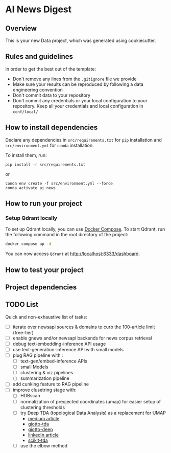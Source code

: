 # AI News Digest

## Overview

This is your new Data project, which was generated using cookiecutter.

## Rules and guidelines

In order to get the best out of the template:

* Don't remove any lines from the `.gitignore` file we provide
* Make sure your results can be reproduced by following a data engineering convention
* Don't commit data to your repository
* Don't commit any credentials or your local configuration to your repository. Keep all your credentials and local configuration in `conf/local/`

## How to install dependencies

Declare any dependencies in `src/requirements.txt` for `pip` installation and `src/environment.yml` for `conda` installation.

To install them, run:

```
pip install -r src/requirements.txt
```

or

```console
conda env create -f src/environment.yml --force
conda activate ai_news
```

## How to run your project

### Setup Qdrant locally

To set up Qdrant locally, you can use [Docker Compose](https://docs.docker.com/compose/). To start Qdrant, run the following command in the root directory of the project:

```bash
docker compose up -d
```
You can now access `Qdrant` at [http://localhost:6333/dashboard](http://locahost:6333/dashboard).

## How to test your project


## Project dependencies


## TODO List
Quick and non-exhaustive list of tasks:
- [ ] iterate over newsapi sources & domains to curb the 100-article limit (free-tier)
- [ ] enable gnews and/or newsapi backends for news corpus retrieval
- [ ] debug text-embedding-inference API usage
- [ ] use text-generation-inference API with small models
- [ ] plug RAG pipeline with :
    - [ ] text-gen/embed-inference APIs
    - [ ] small Models
    - [ ] clustering & viz pipelines
    - [ ] summarization pipeline
- [ ] add cunking feature to RAG pipeline
- [ ] improve clusetring stage with:
    - [ ] HDBscan
    - [ ] normalization of preojected coordinates (umap) for easier setup of clustering thresholds
    - [ ] try Deep TDA (topological Data Analysis) as a replacement for UMAP
        - [medium article](https://medium.com/@juanc.olamendy/deep-tda-a-new-dimensionality-reduction-algorithm-2d04fa6ed2eb)
        - [giotto-tda](https://giotto-ai.github.io/gtda-docs/0.5.1/library.html)
        - [giotto-deep](https://github.com/giotto-ai/giotto-deep)
        - [linkedin article](https://www.linkedin.com/pulse/deep-tda-new-dimensionality-reduction-algorithm-olamendy-turruellas/)
        - [scikit-tda](https://scikit-tda.org/)
    - [ ] use the elbow method
